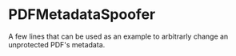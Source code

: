 # PDFMetadataSpoofer

A few lines that can be used as an example to arbitrarly change an unprotected PDF's metadata.
